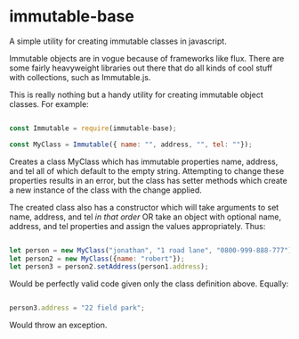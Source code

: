 # immutable-base

A simple utility for creating immutable classes in javascript.

Immutable objects are in vogue because of frameworks like flux. There are some fairly heavyweight libraries out there that do all kinds of cool stuff with collections, such as Immutable.js.

This is really nothing but a handy utility for creating immutable object classes. For example:

```javascript

const Immutable = require(immutable-base);

const MyClass = Immutable({ name: "", address, "", tel: ""});

```

Creates a class MyClass which has immutable properties name, address, and tel all of which default to the empty string. Attempting to change these properties results in an error, but the class has setter methods which create a new instance of the class with the change applied.

The created class also has a constructor which will take arguments to set name, address, and tel _in that order_ OR take an object with optional name, address, and tel properties and assign the values appropriately. Thus:

```javascript

let person = new MyClass("jonathan", "1 road lane", "0800-999-888-777");
let person2 = new MyClass({name: "robert"});
let person3 = person2.setAddress(person1.address);

```

Would be perfectly valid code given only the class definition above. Equally:

```javascript

person3.address = "22 field park";

```
Would throw an exception.